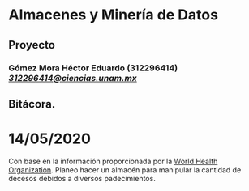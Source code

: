 # Almacenes y Minería de Datos
## Proyecto
### Gómez Mora Héctor Eduardo (312296414) *312296414@ciencias.unam.mx*

## Bitácora.

# 14/05/2020
Con base en la información proporcionada por la [World Health Organization](https://apps.who.int/gho/data/view.main.CM1002015REG6-CH9?lang=en). Planeo hacer un almacén para manipular la cantidad de decesos debidos a diversos padecimientos.

  
